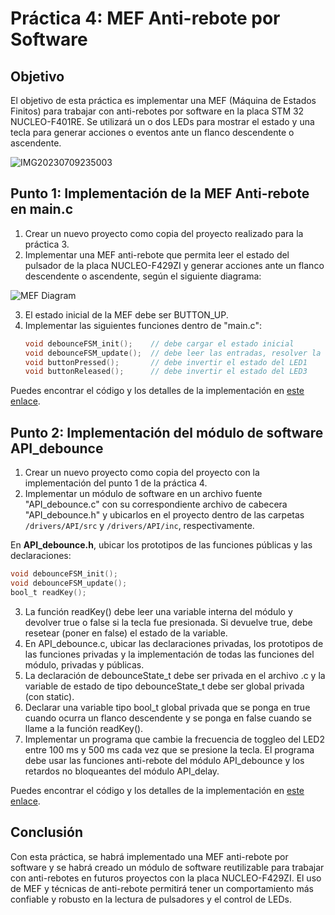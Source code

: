 # Práctica 4: MEF Anti-rebote por Software

## Objetivo
El objetivo de esta práctica es implementar una MEF (Máquina de Estados Finitos) para trabajar con anti-rebotes por software en la placa STM 32 NUCLEO-F401RE. Se utilizará un o dos LEDs para mostrar el estado y una tecla para generar acciones o eventos ante un flanco descendente o ascendente.

![IMG20230709235003](https://github.com/Kzamudioq/PdM_workspace/tree/main/Practica%204/Practica%204.1)


## Punto 1: Implementación de la MEF Anti-rebote en main.c
1. Crear un nuevo proyecto como copia del proyecto realizado para la práctica 3.
2. Implementar una MEF anti-rebote que permita leer el estado del pulsador de la placa NUCLEO-F429ZI y generar acciones ante un flanco descendente o ascendente, según el siguiente diagrama:

![MEF Diagram](https://github.com/Kzamudioq/PdM_workspace/assets/138271936/cbd41b41-f591-4ac2-ba54-c7b0e47fe377)

3. El estado inicial de la MEF debe ser BUTTON_UP.
4. Implementar las siguientes funciones dentro de "main.c":
   ```c
   void debounceFSM_init();    // debe cargar el estado inicial
   void debounceFSM_update();  // debe leer las entradas, resolver la lógica de transición de estados y actualizar las salidas
   void buttonPressed();       // debe invertir el estado del LED1
   void buttonReleased();      // debe invertir el estado del LED3

Puedes encontrar el código y los detalles de la implementación en [este enlace](https://github.com/Kzamudioq/PdM_workspace/tree/main/Practica%201/Practica%201.1).

## Punto 2: Implementación del módulo de software API_debounce
1. Crear un nuevo proyecto como copia del proyecto con la implementación del punto 1 de la práctica 4.
2. Implementar un módulo de software en un archivo fuente "API_debounce.c" con su correspondiente archivo de cabecera "API_debounce.h" y ubicarlos en el proyecto dentro de las carpetas `/drivers/API/src` y `/drivers/API/inc`, respectivamente.

En **API_debounce.h**, ubicar los prototipos de las funciones públicas y las declaraciones:
   ```c
   void debounceFSM_init();
   void debounceFSM_update();
   bool_t readKey();
   ```
3. La función readKey() debe leer una variable interna del módulo y devolver true o false si la tecla fue presionada. Si devuelve true, debe resetear (poner en false) el estado de la variable.
4. En API_debounce.c, ubicar las declaraciones privadas, los prototipos de las funciones privadas y la implementación de todas las funciones del módulo, privadas y públicas.
5. La declaración de debounceState_t debe ser privada en el archivo .c y la variable de estado de tipo debounceState_t debe ser global privada (con static).
6. Declarar una variable tipo bool_t global privada que se ponga en true cuando ocurra un flanco descendente y se ponga en false cuando se llame a la función readKey().
7. Implementar un programa que cambie la frecuencia de toggleo del LED2 entre 100 ms y 500 ms cada vez que se presione la tecla. El programa debe usar las funciones anti-rebote del módulo API_debounce y los retardos no bloqueantes del módulo API_delay.

Puedes encontrar el código y los detalles de la implementación en [este enlace](https://github.com/Kzamudioq/PdM_workspace/tree/main/Practica%201/Practica%201.1).

## Conclusión 

Con esta práctica, se habrá implementado una MEF anti-rebote por software y se habrá creado un módulo de software reutilizable para trabajar con anti-rebotes en futuros proyectos con la placa NUCLEO-F429ZI. El uso de MEF y técnicas de anti-rebote permitirá tener un comportamiento más confiable y robusto en la lectura de pulsadores y el control de LEDs.


